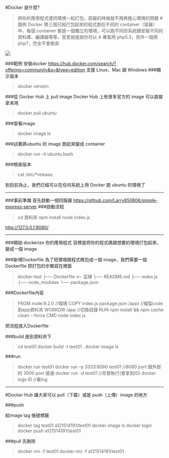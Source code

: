 #Docker 是什麼?
>把你的應用程式連同環境一起打包，部屬的時候就不用再擔心環境的問題
#圖例
>Docker 將三個已經打包起來的程式跑在不同的 container（容器）中，每個 container 都是一個獨立的環境，可以跑不同的系統跟安裝不同的資料庫、編譯器等等，意思就是說你可以 A 專案用 php5.3，另外一個用 php7，完全不會衝突

![](https://cdn-images-1.medium.com/max/800/1*aMYtlKDuMsYxO-U7AM0A_g.png)

###範例
安裝docker 
https://hub.docker.com/search/?offering=community&q=&type=edition
支援 Linux、Mac 跟 Windows
###顯示版本 
>docker version

###從 Docker Hub 上 pull image
 Docker Hub 上有很多官方的 image 可以直接拿來用
>docker pull ubuntu

###查看image
>docker image ls

###試著將ubuntu 的 image 跑起來變成 container
>docker run -it ubuntu bash

###檢查版本
>cat /etc/*release

到目前為止，我們已經可以在任何系統上用 Docker 跑 ubuntu 的環境了

***
###事前準備
首先啟動一個伺服器
https://github.com/Larry850806/simple-express-server
###啟動流程
>cd 資料夾
>npm install
>node index.js

http://127.0.0.1:8080/
***
###開始 dockerize 你的應用程式
目標是把你的程式碼跟想要的環境打包起來，變成一個 image

###新增Dockerfile
為了把環境跟程式碼包成一個 image，我們需要一個 Dockerfile 把打包的步驟寫在裡面
>docker-test
├── Dockerfile   <--   這裡
├── README.md
├── index.js
├── node_modules
└── package.json

###Dockerfile內容
>FROM node:9.2.0 //環境
COPY index.js package.json /app/  //複製code到app資料夾
WORKDIR /app //切換目錄
RUN npm install && npm cache clean --force 
CMD node index.js

把流程放入Dockerfile

###build
進到資料夾下
>cd test01
>docker build -t test01 .
>docker image ls

###run

>docker run test01
>docker run -p 3333:8080 test01 //8080 port 跟外部的 3000 port 接通
>docker run -d test01 //背景執行(會拿到ID)
>docker logs ID //看log

***
#Docker Hub
讓大家可以 pull（下載）或是 push（上傳）image 的地方

###push

給image tag 帳號標籤
>docker tag test01 a121514191/test01
>docker image ls
>docker login
>docker push a121514191/test01

###pull
先刪除
>docker rmi -f test01
>docker rmi -f a121514191/test01